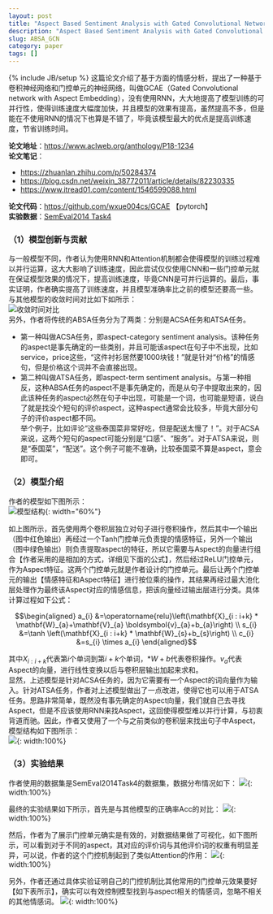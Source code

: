 ```yaml
---
layout: post
title: "Aspect Based Sentiment Analysis with Gated Convolutional Networks"
description: "Aspect Based Sentiment Analysis with Gated Convolutional Networks"
slug: ABSA_GCN
category: paper
tags: []
---
```

{% include JB/setup %}
这篇论文介绍了基于方面的情感分析，提出了一种基于卷积神经网络和门控单元的神经网络，叫做GCAE（Gated Convolutional network with Aspect Embedding），没有使用RNN，大大地提高了模型训练的可并行性，使得训练速度大幅度加快，并且模型的效果有提高，虽然提高不多，但是能在不使用RNN的情况下也算是不错了，毕竟该模型最大的优点是提高训练速度，节省训练时间。

**论文地址**：<https://www.aclweb.org/anthology/P18-1234>  
**论文笔记**：
- <https://zhuanlan.zhihu.com/p/50284374>  
- <https://blog.csdn.net/weixin_38772011/article/details/82230335>
- <https://www.itread01.com/content/1546599088.html>

**论文代码**：<https://github.com/wxue004cs/GCAE> 【pytorch】  
**实验数据**：[SemEval2014 Task4](https://github.com/wxue004cs/GCAE)
### （1）模型创新与贡献
与一般模型不同，作者认为使用RNN和Attention机制都会使得模型的训练过程难以并行运算，这大大影响了训练速度，因此尝试仅仅使用CNN和一些门控单元就在保证模型效果的情况下，提高训练速度，毕竟CNN是可并行运算的。最后，事实证明，作者确实提高了训练速度，并且模型准确率比之前的模型还要高一些。 
与其他模型的收敛时间对比如下如所示：  
![收敛时间对比](/images/posts/absa_with_gcn-1.png)   
另外，作者将传统的ABSA任务分为了两类：分别是ACSA任务和ATSA任务。
- 第一种叫做ACSA任务，即aspect-category sentiment analysis。该种任务的aspect是事先确定的一些类别，并且可能该aspect在句子中不出现，比如service，price这些，“这件衬衫居然要1000块钱！”就是针对“价格”的情感句，但是价格这个词并不会直接出现。  
- 第二种叫做ATSA任务，即aspect-term sentiment analysis。与第一种相反，这种ABSA任务的aspect不是事先确定的，而是从句子中提取出来的，因此该种任务的aspect必然在句子中出现，可能是一个词，也可能是短语，说白了就是找没个短句的评价aspect，这种aspect通常会比较多，毕竟大部分句子的评价aspect都不同。  
举个例子，比如评论“这些泰国菜非常好吃，但是配送太慢了！”。对于ACSA来说，这两个短句的aspect可能分别是“口感”、“服务”。对于ATSA来说，则是“泰国菜”，“配送”。这个例子可能不准确，比较泰国菜不算是aspect，意会即可。

### （2）模型介绍
作者的模型如下图所示：  
![模型结构](/res/images/posts/absa_with_gcn-2.png){: width="60%"}

如上图所示，首先使用两个卷积层独立对句子进行卷积操作，然后其中一个输出（图中红色输出）再经过一个Tanh门控单元负责提的情感特征，另外一个输出（图中绿色输出）则负责提取aspect的特征，所以它需要与Aspect的向量进行组合【作者采用的是相加的方式，详细见下面的公式】，然后经过ReLU门控单元，作为Aspect特征。这两个门控单元就是作者设计的门控单元。最后让两个门控单元的输出【情感特征和Aspect特征】进行按位乘的操作，其结果再经过最大池化层处理作为最终该Aspect对应的情感信息，把该向量经过输出层进行分类。具体计算过程如下公式：

$$\begin{aligned} a_{i} &=\operatorname{relu}\left(\mathbf{X}_{i : i+k} * \mathbf{W}_{a}+\mathbf{V}_{a} \boldsymbol{v}_{a}+b_{a}\right) \\ s_{i} &=\tanh \left(\mathbf{X}_{i : i+k} * \mathbf{W}_{s}+b_{s}\right) \\ c_{i} &=s_{i} \times a_{i} \end{aligned}$$  

其中${X}_{i : i+k}$代表第$i$个单词到第$i+k$个单词，$*W+b$代表卷积操作。$v_a$代表Aspect的向量，进行线性变换以后与卷积层输出加起来求和。  
显然，上述模型是针对ACSA任务的，因为它需要有一个Aspect的词向量作为输入。针对ATSA任务，作者对上述模型做出了一点改进，使得它也可以用于ATSA任务。思路非常简单，既然没有事先确定的Aspect向量，我们就自己去寻找Aspect，但是不应该使用RNN来找Aspect，这回使得模型难以并行计算，与初衷背道而驰。因此，作者又使用了一个与之前类似的卷积层来找出句子中Aspect，模型结构如下图所示：  
![](/images/posts/absa_with_gcn-3.png){: width:100%}

### （3）实验结果
作者使用的数据集是SemEval2014Task4的数据集，数据分布情况如下：
![](/res/images/posts/absa_with_gcn-4.png){: width:100%}

最终的实验结果如下所示，首先是与其他模型的正确率Acc的对比：
![](/res/images/posts/absa_with_gcn-5.png){: width:100%}

然后，作者为了展示门控单元确实是有效的，对数据结果做了可视化，如下图所示，可以看到对于不同的aspect，其对应的评价词与其他评价词的权重有明显差异，可以说，作者的这个门控机制起到了类似Attention的作用：
![](/res/images/posts/absa_with_gcn-6.png){: width:100%}

另外，作者还通过具体实验证明自己的门控机制比其他常用的门控单元效果要好【如下表所示】，确实可以有效控制模型找到与aspect相关的情感词，忽略不相关的其他情感词。
![](/res/images/posts/absa_with_gcn-7.png){: width:100%}
